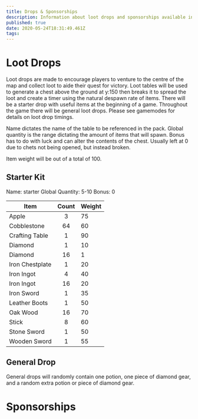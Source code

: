 ```yaml
---
title: Drops & Sponsorships
description: Information about loot drops and sponsorships available in the game.
published: true
date: 2020-05-24T18:31:49.461Z
tags: 
---
```


# Loot Drops
Loot drops are made to encourage players to venture to the centre of the map and collect loot to aide their quest for victory. Loot tables will be used to generate a chest above the ground at y:150 then breaks it to spread the loot and create a timer using the natural despawn rate of items. There will be a starter drop with useful items at the beginning of a game. Throughout the game there will be general loot drops. Please see gamemodes for details on loot drop timings.

Name dictates the name of the table to be referenced in the pack. Global quantity is the range dictating the amount of items that will spawn. Bonus has to do with luck and can alter the contents of the chest. Usually left at 0 due to chets not being opened, but instead broken.

Item weight will be out of a total of 100.

## Starter Kit

Name: starter
Global Quantity: 5-10
Bonus: 0

Item | Count | Weight
---|:---:|---
Apple | 3 | 75
Cobblestone | 64 | 60
Crafting Table | 1 | 90
Diamond | 1 | 10
Diamond | 16 | 1
Iron Chestplate | 1 | 20
Iron Ingot | 4 | 40
Iron Ingot | 16 | 20
Iron Sword | 1 | 35
Leather Boots | 1 | 50
Oak Wood | 16	 | 70
Stick | 8 | 60
Stone Sword | 1 | 50
Wooden Sword | 1 | 55

## General Drop
General drops will randomly contain one potion, one piece of diamond gear, and a random extra potion or piece of diamond gear.

# Sponsorships